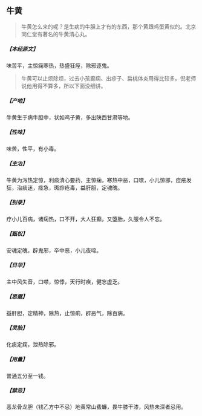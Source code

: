 ## 牛黄

> 牛黄怎么来的呢？是生病的牛胆上才有的东西，那个黄跟鸡蛋黄似的。北京同仁堂有著名的牛黄清心丸。

##### 【本经原文】
味苦平，主惊痫寒热，热盛狂痓，除邪逐鬼。

> 牛黄可以止烦除烦，过去小孩癫痫、出疹子、扁桃体炎用得比较多。倪老师说他用得不算多，所以下面没细讲。

##### 【产地】
牛黄生于病牛胆中，状如鸡子黄，多出陕西甘肃等地。
##### 【性味】
味苦，性平，有小毒。
##### 【主治】
牛黄为泻热定惊，利痰清心要药，主惊痫，寒热中恶，口噤，小儿惊邪，痘疮发狂，治痰迷，痉急，斑痧疮毒，益肝胆，定魂魄。
##### 【别录】
疗小儿百病，诸痫热，口不开，大人狂癫，又堕胎，久服令人不忘。
##### 【甄权】
安魂定魄，辟鬼邪，卒中恶，小儿夜啼。
##### 【日华】
主中风失音，口噤，惊悸，天行时疾，健忘虚乏。
##### 【思邈】
益肝胆，定精神，除热，止惊痢，辟恶气，除百病。
##### 【灵胎】
化痰定痫，泄热除邪。
##### 【用量】
普通五分至一钱。
##### 【禁忌】
恶龙骨龙胆（钱乙方中不忌）地黄常山蜚蠊，畏牛膝干漆，风热未深者忌用。